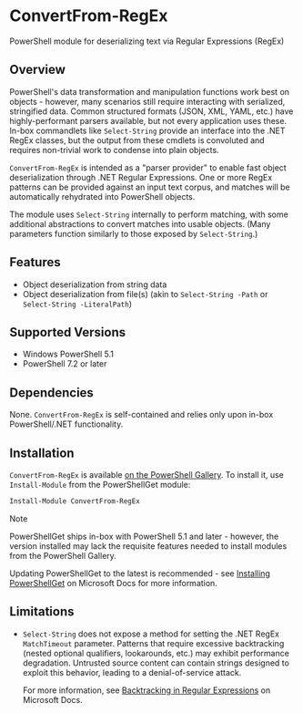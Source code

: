 # ConvertFrom-RegEx
PowerShell module for deserializing text via Regular Expressions (RegEx)

## Overview
PowerShell's data transformation and manipulation functions work best on objects - however, many scenarios still require interacting with serialized, stringified data. Common structured formats (JSON, XML, YAML, etc.) have highly-performant parsers available, but not every application uses these. In-box commandlets like `Select-String` provide an interface into the .NET RegEx classes, but the output from these cmdlets is convoluted and requires non-trivial work to condense into plain objects.

`ConvertFrom-RegEx` is intended as a "parser provider" to enable fast object deserialization through .NET Regular Expressions. One or more RegEx patterns can be provided against an input text corpus, and matches will be automatically rehydrated into PowerShell objects. 

The module uses `Select-String` internally to perform matching, with some additional abstractions to convert matches into usable objects. (Many parameters function similarly to those exposed by `Select-String`.)

## Features
* Object deserialization from string data
* Object deserialization from file(s) (akin to `Select-String -Path` or `Select-String -LiteralPath`)

## Supported Versions
* Windows PowerShell 5.1
* PowerShell 7.2 or later

## Dependencies
None. `ConvertFrom-RegEx` is self-contained and relies only upon in-box PowerShell/.NET functionality.

## Installation
`ConvertFrom-RegEx` is available [on the PowerShell Gallery](https://www.powershellgallery.com/packages/ConvertFrom-RegEx). To install it, use `Install-Module` from the PowerShellGet module:

```powershell
Install-Module ConvertFrom-RegEx
```

> [!NOTE]
> PowerShellGet ships in-box with PowerShell 5.1 and later - however, the version installed may lack the requisite features needed to install modules from the PowerShell Gallery.
>   
> Updating PowerShellGet to the latest is recommended - see [Installing PowerShellGet](https://learn.microsoft.com/en-us/powershell/scripting/gallery/installing-psget) on Microsoft Docs for more information.

## Limitations
* `Select-String` does not expose a method for setting the .NET RegEx `MatchTimeout` parameter. Patterns that require excessive backtracking (nested optional qualifiers, lookarounds, etc.) may exhibit performance degradation. Untrusted source content can contain strings designed to exploit this behavior, leading to a denial-of-service attack.

  For more information, see [Backtracking in Regular Expressions](https://learn.microsoft.com/en-us/dotnet/standard/base-types/backtracking-in-regular-expressions) on Microsoft Docs.